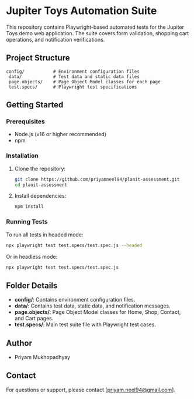 # Jupiter Toys Automation Suite

This repository contains Playwright-based automated tests for the Jupiter Toys demo web application. The suite covers form validation, shopping cart operations, and notification verifications.

## Project Structure

```
config/           # Environment configuration files
 data/            # Test data and static data files
 page.objects/    # Page Object Model classes for each page
 test.specs/      # Playwright test specifications
```

## Getting Started

### Prerequisites
- Node.js (v16 or higher recommended)
- npm

### Installation
1. Clone the repository:
   ```sh
   git clone https://github.com/priyamneel94/planit-assessment.git
   cd planit-assessment
   ```
2. Install dependencies:
   ```sh
   npm install
   ```

### Running Tests
To run all tests in headed mode:
```sh
npx playwright test test.specs/test.spec.js --headed
```
Or in headless mode:
```sh
npx playwright test test.specs/test.spec.js
```

## Folder Details
- **config/**: Contains environment configuration files.
- **data/**: Contains test data, static data, and notification messages.
- **page.objects/**: Page Object Model classes for Home, Shop, Contact, and Cart pages.
- **test.specs/**: Main test suite file with Playwright test cases.

## Author
- Priyam Mukhopadhyay

## Contact
For questions or support, please contact [priyam.neel94@gmail.com].

